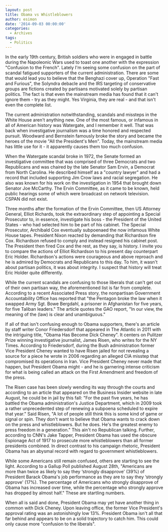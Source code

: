 ```yaml
---
layout: post
title: Obama vs Whistleblowers
author: esimon
date: '2014-09-03 00:00:00'
categories:
  - Archives
tags:
  - Politics
---
```

In the early 19th century, British soldiers who were in engaged in battle during the Napoleonic Wars used to toast one another with the expression "Confusion to the French". Lately I'm seeing some confusion on the part of scandal fatigued supporters of the current administration. There are some that would lead you to believe that the Benghazi cover up, Operation "Fast and Furious", the Solyndra debacle and the IRS targeting of conservative groups are fictions created by partisans motivated solely by partisan politics. The fact is that even the mainstream media has found that it can't ignore them - try as they might. Yes Virginia, they are real - and that isn't even the complete list.

The current administration notwithstanding, scandals and missteps in the White House aren't anything new. One of the most famous, or infamous in all of American history was Watergate, and I remember it well. That was back when investigative journalism was a time honored and respected pursuit. Woodward and Bernstein famously broke the story and became the heroes of the movie "All the President's Men". Today, the mainstream media has little use for it - it apparently causes them too much confusion. 

When the Watergate scandal broke in 1972, the Senate formed an investigative committee that was comprised of three Democrats and two Republicans and was chaired by the late Senator Sam Ervin, a Democrat from North Carolina. He described himself as a "country lawyer" and had a record that included supporting Jim Crow laws and racial segregation. He also was known for his work on the investigation in 1954 that brought down Senator Joe McCarthy. The Ervin Committee, as it came to be known, held public hearings some of which were broadcast on network television. CSPAN did not exist.

Three months after the formation of the Ervin Committee, then US Attorney General, Elliot Richards, took the extraordinary step of appointing a Special Prosecutor to, in essence, investigate his boss - the President of the United States - who had selected him to be part of his cabinet. The Special Prosecutor, Archibald Cox eventually subpoenaed the now infamous White House tapes. President Nixon reacted by demanding that Richardson fire Cox. Richardson refused to comply and instead resigned his cabinet post. The President then fired Cox and the rest, as they say, is history. I invite you to compare the actions of Elliot Richardson to his present day counterpart Eric Holder. Richardson's actions were courageous and above reproach and he is admired by Democrats and Republicans to this day. To him, it wasn't about partisan politics, it was about integrity. I suspect that history will treat Eric Holder quite differently. 

While the current scandals are confusing to those liberals that can't get out of their own partisan way, the aforementioned list is far from complete. According to a recent Associated Press story, the nonpartisan Government Accountability Office has reported that "the Pentagon broke the law when it swapped Army Sgt. Bowe Bergdahl, a prisoner in Afghanistan for five years, for five Taliban leaders." The article quotes the GAO report, "In our view, the meaning of the (law) is clear and unambiguous." 

If all of that isn't confusing enough to Obama supporters, there's an article by staff writer Conor Friedersdorf that appeared in The Atlantic in 2011 with the intriguing title, "Obama Has Become Dick Cheney". It centers on Pulitzer Prize winning investigative journalist, James Risen, who writes for the NY Times. According to Friedersdorf, during the Bush administration former Vice President Cheney wanted to have Risen jailed for not revealing a source for a piece he wrote in 2006 regarding an alleged CIA misstep that compromised its operations in Iran. Vice President Cheney never made that happen, but President Obama might - and he is garnering intense criticism for what is being called an attack on the First Amendment and freedom of the press. 

The Risen case has been slowly wending its way through the courts and according to an article that appeared on the Business Insider website in late August, he could be in jail by this fall: "For the past five years, he has battled the Obama administration's Justice Department, which in 2009 took a rather unprecedented step of renewing a subpoena scheduled to expire that year." Said Risen, "A lot of people still think this is some kind of game or signal or spin. They don't want to believe that Obama wants to crack down on the press and whistleblowers. But he does. He's the greatest enemy to press freedom in a generation." This ain't no Republican talking. Further, according to CNN's Jake Tapper, President Obama has used the obscure Espionage Act of 1917 to prosecute more whistleblowers than all former presidents combined. In direct contrast to his campaign rhetoric, President Obama has an abysmal record with regard to government whistleblowers. 

While some Americans still remain confused, others are starting to see the light. According to a Gallup Poll published August 28th, "Americans are more than twice as likely to say they ‘strongly disapprove' (39%) of President Barack Obama's job performance as they are to say they ‘strongly approve' (17%). The percentage of Americans who strongly disapprove of Obama has increased over time, while the percentage who strongly approve has dropped by almost half." These are startling numbers. 

When all is said and done, President Obama may yet have another thing in common with Dick Cheney. Upon leaving office, the former Vice President's approval rating was an astonishingly low 13%. President Obama isn't all that far behind and appears to be on a solid trajectory to catch him. This could only cause more "confusion to the liberals".


